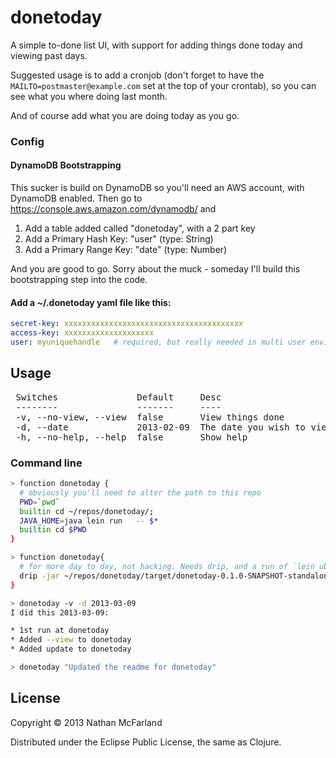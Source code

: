 # donetoday

A simple to-done list UI, with support for adding things done today and viewing past days.  

Suggested usage is to add a cronjob (don't forget to have the `MAILTO=postmaster@example.com` set at the top of your crontab), so you can see what you where doing last month.  

And of course add what you are doing today as you go.



### Config 

#### DynamoDB Bootstrapping
This sucker is build on DynamoDB so you'll need an AWS account, with DynamoDB enabled.   Then go to https://console.aws.amazon.com/dynamodb/ and 

1. Add a table added called "donetoday", with a 2 part key 
2. Add a Primary Hash Key:  "user" (type: String)
3. Add a Primary Range Key: "date" (type: Number)

And you are good to go.  Sorry about the muck - someday I'll build this bootstrapping step into the code.

####  Add a ~/.donetoday yaml file like this:
```yaml
secret-key: xxxxxxxxxxxxxxxxxxxxxxxxxxxxxxxxxxxxxxxx
access-key: xxxxxxxxxxxxxxxxxxxx
user: myuniquehandle   # required, but really needed in multi user environments
```

## Usage
<pre>
 Switches               Default     Desc
 --------               -------     ----
 -v, --no-view, --view  false       View things done
 -d, --date             2013-02-09  The date you wish to view
 -h, --no-help, --help  false       Show help
</pre>

### Command line

```bash
> function donetoday {
  # obviously you'll need to alter the path to this repo
  PWD=`pwd` 
  builtin cd ~/repos/donetoday/;   
  JAVA_HOME=java lein run   -- $*
  builtin cd $PWD
}

> function donetoday{
  # for more day to day, not hacking. Needs drip, and a run of `lein uberjar`
  drip -jar ~/repos/donetoday/target/donetoday-0.1.0-SNAPSHOT-standalone.jar $*
}

> donetoday -v -d 2013-03-09
I did this 2013-03-09:

* 1st run at donetoday
* Added --view to donetoday
* Added update to donetoday

> donetoday "Updated the readme for donetoday"

```


## License

Copyright © 2013 Nathan McFarland

Distributed under the Eclipse Public License, the same as Clojure.
